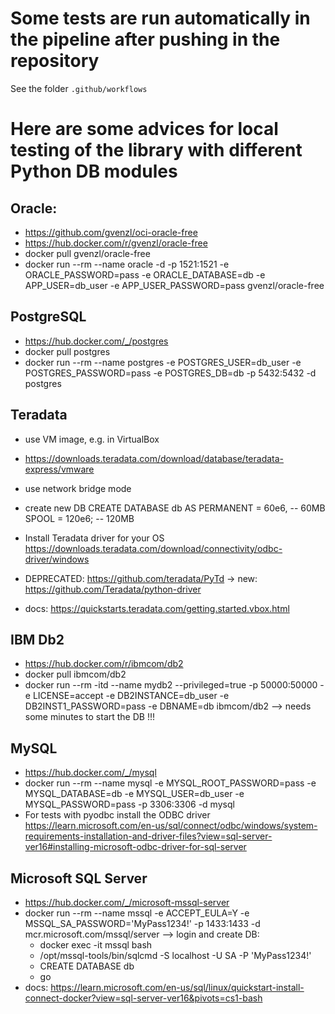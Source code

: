 # Some tests are run automatically in the pipeline after pushing in the repository
See the folder `.github/workflows` 
# Here are some advices for local testing of the library with different Python DB modules
## Oracle:
- https://github.com/gvenzl/oci-oracle-free
- https://hub.docker.com/r/gvenzl/oracle-free
- docker pull gvenzl/oracle-free
- docker run --rm --name oracle -d -p 1521:1521 -e ORACLE_PASSWORD=pass -e ORACLE_DATABASE=db -e APP_USER=db_user -e APP_USER_PASSWORD=pass gvenzl/oracle-free

## PostgreSQL
- https://hub.docker.com/_/postgres
- docker pull postgres
- docker run --rm --name postgres -e POSTGRES_USER=db_user -e POSTGRES_PASSWORD=pass -e POSTGRES_DB=db -p 5432:5432 -d postgres

## Teradata
- use VM image, e.g. in VirtualBox
- https://downloads.teradata.com/download/database/teradata-express/vmware
- use network bridge mode
- create new DB
    CREATE DATABASE db
    AS PERMANENT = 60e6, -- 60MB
        SPOOL = 120e6; -- 120MB
- Install Teradata driver for your OS
    https://downloads.teradata.com/download/connectivity/odbc-driver/windows

- DEPRECATED: https://github.com/teradata/PyTd
    -> new: https://github.com/Teradata/python-driver
- docs: https://quickstarts.teradata.com/getting.started.vbox.html

## IBM Db2
- https://hub.docker.com/r/ibmcom/db2
- docker pull ibmcom/db2
- docker run --rm -itd --name mydb2 --privileged=true -p 50000:50000 -e LICENSE=accept -e DB2INSTANCE=db_user -e DB2INST1_PASSWORD=pass -e DBNAME=db ibmcom/db2
--> needs some minutes to start the DB !!!

## MySQL
- https://hub.docker.com/_/mysql
- docker run --rm --name mysql -e MYSQL_ROOT_PASSWORD=pass -e MYSQL_DATABASE=db -e MYSQL_USER=db_user -e MYSQL_PASSWORD=pass -p 3306:3306 -d mysql
- For tests with pyodbc install the ODBC driver https://learn.microsoft.com/en-us/sql/connect/odbc/windows/system-requirements-installation-and-driver-files?view=sql-server-ver16#installing-microsoft-odbc-driver-for-sql-server

## Microsoft SQL Server
- https://hub.docker.com/_/microsoft-mssql-server
- docker run --rm --name mssql -e ACCEPT_EULA=Y -e MSSQL_SA_PASSWORD='MyPass1234!' -p 1433:1433 -d mcr.microsoft.com/mssql/server
--> login and create DB:
    - docker exec -it mssql bash
    - /opt/mssql-tools/bin/sqlcmd -S localhost -U SA -P 'MyPass1234!'
    - CREATE DATABASE db
    - go
- docs: https://learn.microsoft.com/en-us/sql/linux/quickstart-install-connect-docker?view=sql-server-ver16&pivots=cs1-bash